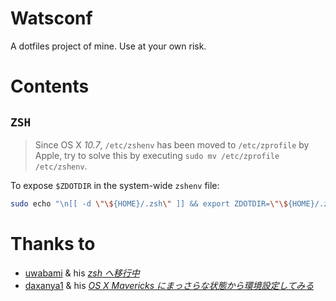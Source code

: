 Watsconf
=========
A dotfiles project of mine. Use at your own risk.

# Contents
## `ZSH`

> Since OS X *10.7*, `/etc/zshenv` has been moved to `/etc/zprofile` by Apple,
> try to solve this by executing `sudo mv /etc/zprofile /etc/zshenv`.

To expose `$ZDOTDIR` in the system-wide `zshenv` file:

``` bash
sudo echo "\n[[ -d \"\${HOME}/.zsh\" ]] && export ZDOTDIR=\"\${HOME}/.zsh\"\n" >> /etc/zshenv
```

# Thanks to
- [uwabami](https://twitter.com/uwabami) & his [*zsh へ移行中*](http://uwabami.junkhub.org/log/)
- [daxanya1](http://qiita.com/daxanya1) & his [*OS X Mavericks にまっさらな状態から環境設定してみる*](http://qiita.com/daxanya1/items/d237eb3dc4f5d8cdad9c)
